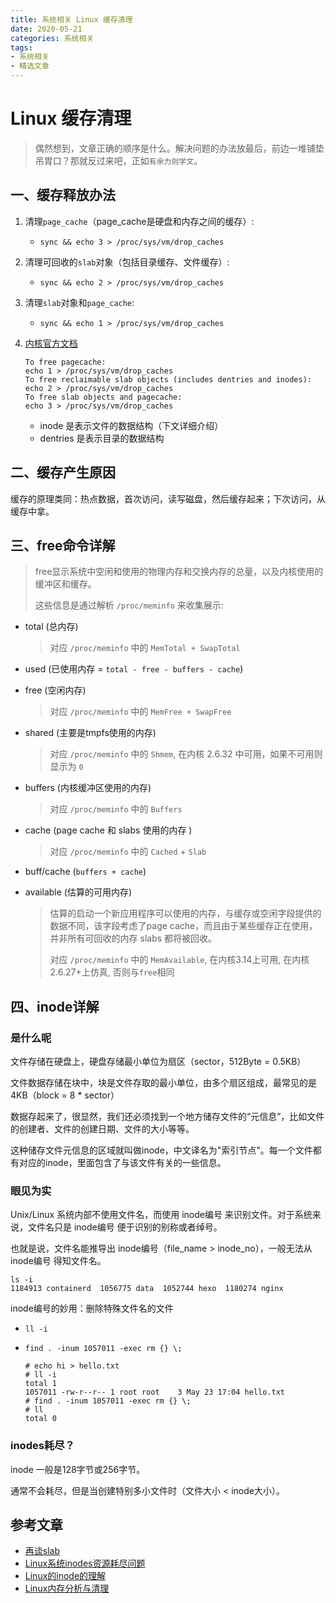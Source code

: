 ```yaml
---
title: 系统相关 Linux 缓存清理
date: 2020-05-21
categories: 系统相关
tags:
- 系统相关
- 精选文章
---
```



# Linux 缓存清理
> 偶然想到，文章正确的顺序是什么。解决问题的办法放最后，前边一堆铺垫吊胃口？那就反过来吧，正如`有余力则学文`。

## 一、缓存释放办法
1. 清理`page_cache`（page_cache是硬盘和内存之间的缓存）:
   - `sync && echo 3 > /proc/sys/vm/drop_caches`

2. 清理可回收的`slab`对象（包括目录缓存、文件缓存）:
   - `sync && echo 2 > /proc/sys/vm/drop_caches`

3. 清理`slab`对象和`page_cache`:
   - `sync && echo 1 > /proc/sys/vm/drop_caches`

4. [内核官方文档](https://www.kernel.org/doc/Documentation/sysctl/vm.txt)
    ```text
    To free pagecache:
    echo 1 > /proc/sys/vm/drop_caches
    To free reclaimable slab objects (includes dentries and inodes):
    echo 2 > /proc/sys/vm/drop_caches
    To free slab objects and pagecache:
    echo 3 > /proc/sys/vm/drop_caches
    ```
    - inode 是表示文件的数据结构（下文详细介绍）
    - dentries 是表示目录的数据结构

## 二、缓存产生原因
缓存的原理类同：热点数据，首次访问，读写磁盘，然后缓存起来；下次访问，从缓存中拿。

## 三、free命令详解
> free显示系统中空闲和使用的物理内存和交换内存的总量，以及内核使用的缓冲区和缓存。
>
> 这些信息是通过解析 `/proc/meminfo` 来收集展示:

* total (总内存)
  > 对应 `/proc/meminfo` 中的 `MemTotal + SwapTotal`

* used (已使用内存 = `total - free - buffers - cache`)

* free (空闲内存)
  > 对应 `/proc/meminfo` 中的 `MemFree + SwapFree`

* shared (主要是tmpfs使用的内存)
  > 对应 `/proc/meminfo` 中的 `Shmem`, 在内核 2.6.32 中可用，如果不可用则显示为 `0`

* buffers (内核缓冲区使用的内存)
  > 对应 `/proc/meminfo` 中的 `Buffers`

* cache (page cache 和 slabs 使用的内存 )
  > 对应 `/proc/meminfo` 中的 `Cached` + `Slab`

* buff/cache (`buffers + cache`)

* available (估算的可用内存)
  > 估算的启动一个新应用程序可以使用的内存，与缓存或空闲字段提供的数据不同，该字段考虑了page cache，而且由于某些缓存正在使用，并非所有可回收的内存 slabs 都将被回收。
  >
  > 对应 `/proc/meminfo` 中的 `MemAvailable`, 在内核3.14上可用, 在内核2.6.27+上仿真, 否则与`free`相同

## 四、inode详解

### 是什么呢
文件存储在硬盘上，硬盘存储最小单位为扇区（sector，512Byte = 0.5KB）

文件数据存储在块中，块是文件存取的最小单位，由多个扇区组成，最常见的是4KB（block = 8 * sector）

数据存起来了，很显然，我们还必须找到一个地方储存文件的“元信息”，比如文件的创建者、文件的创建日期、文件的大小等等。

这种储存文件元信息的区域就叫做inode，中文译名为"索引节点"。每一个文件都有对应的inode，里面包含了与该文件有关的一些信息。

### 眼见为实

Unix/Linux 系统内部不使用文件名，而使用 inode编号 来识别文件。对于系统来说，文件名只是 inode编号 便于识别的别称或者绰号。

也就是说，文件名能推导出 inode编号（file_name > inode_no），一般无法从 inode编号 得知文件名。

```shell script
ls -i
1184913 containerd  1056775 data  1052744 hexo  1180274 nginx
```

inode编号的妙用：删除特殊文件名的文件
- `ll -i`
- `find . -inum 1057011 -exec rm {} \;`

  ```shell script
  # echo hi > hello.txt
  # ll -i
  total 1
  1057011 -rw-r--r-- 1 root root    3 May 23 17:04 hello.txt
  # find . -inum 1057011 -exec rm {} \;
  # ll
  total 0
  ```

### inodes耗尽？
inode 一般是128字节或256字节。

通常不会耗尽，但是当创建特别多小文件时（文件大小 < inode大小）。


## 参考文章
- [再谈slab](https://zhuanlan.zhihu.com/p/61457076)
- [Linux系统inodes资源耗尽问题](https://blog.csdn.net/T146lLa128XX0x/article/details/97198537)
- [Linux的inode的理解](https://blog.csdn.net/xuz0917/article/details/79473562)
- [Linux内存分析与清理](https://www.jianshu.com/p/774551e6b3ba)

